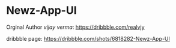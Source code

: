 # Newz-App-UI
 
Orginal Author *vijay verma*: https://dribbble.com/realvjy

dribbble page: https://dribbble.com/shots/6818282-Newz-App-UI

